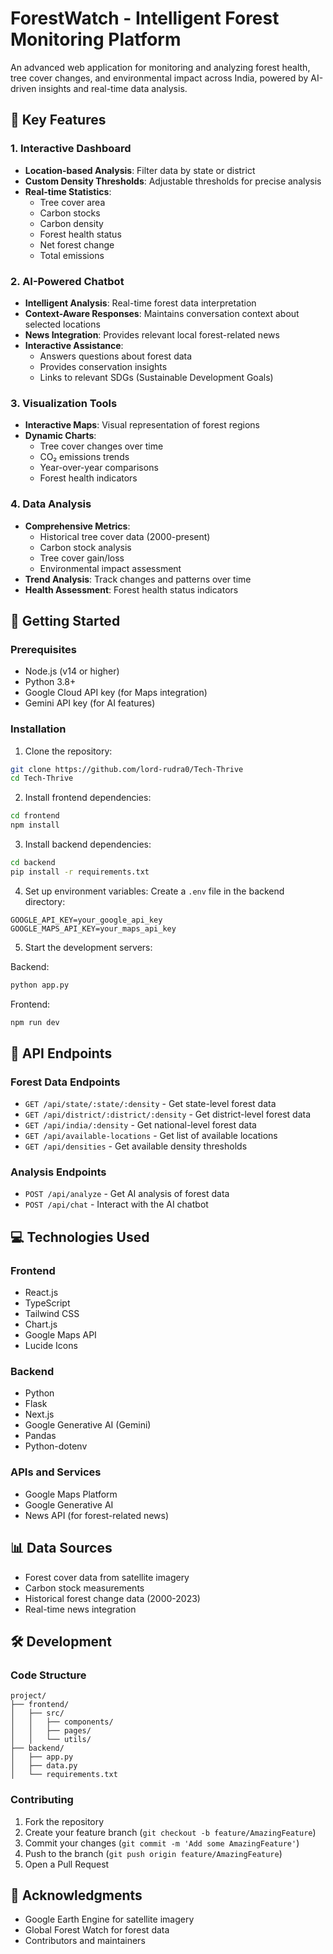 # ForestWatch - Intelligent Forest Monitoring Platform

An advanced web application for monitoring and analyzing forest health, tree cover changes, and environmental impact across India, powered by AI-driven insights and real-time data analysis.

## 🌟 Key Features

### 1. Interactive Dashboard
- **Location-based Analysis**: Filter data by state or district
- **Custom Density Thresholds**: Adjustable thresholds for precise analysis
- **Real-time Statistics**: 
  - Tree cover area
  - Carbon stocks
  - Carbon density
  - Forest health status
  - Net forest change
  - Total emissions

### 2. AI-Powered Chatbot
- **Intelligent Analysis**: Real-time forest data interpretation
- **Context-Aware Responses**: Maintains conversation context about selected locations
- **News Integration**: Provides relevant local forest-related news
- **Interactive Assistance**: 
  - Answers questions about forest data
  - Provides conservation insights
  - Links to relevant SDGs (Sustainable Development Goals)

### 3. Visualization Tools
- **Interactive Maps**: Visual representation of forest regions
- **Dynamic Charts**:
  - Tree cover changes over time
  - CO₂ emissions trends
  - Year-over-year comparisons
  - Forest health indicators

### 4. Data Analysis
- **Comprehensive Metrics**:
  - Historical tree cover data (2000-present)
  - Carbon stock analysis
  - Tree cover gain/loss
  - Environmental impact assessment
- **Trend Analysis**: Track changes and patterns over time
- **Health Assessment**: Forest health status indicators

## 🚀 Getting Started

### Prerequisites
- Node.js (v14 or higher)
- Python 3.8+
- Google Cloud API key (for Maps integration)
- Gemini API key (for AI features)

### Installation

1. Clone the repository:
```bash
git clone https://github.com/lord-rudra0/Tech-Thrive
cd Tech-Thrive
```

2. Install frontend dependencies:
```bash
cd frontend
npm install
```

3. Install backend dependencies:
```bash
cd backend
pip install -r requirements.txt
```

4. Set up environment variables:
Create a `.env` file in the backend directory:
```env
GOOGLE_API_KEY=your_google_api_key
GOOGLE_MAPS_API_KEY=your_maps_api_key
```

5. Start the development servers:

Backend:
```bash
python app.py
```

Frontend:
```bash
npm run dev
```

## 🔌 API Endpoints

### Forest Data Endpoints
- `GET /api/state/:state/:density` - Get state-level forest data
- `GET /api/district/:district/:density` - Get district-level forest data
- `GET /api/india/:density` - Get national-level forest data
- `GET /api/available-locations` - Get list of available locations
- `GET /api/densities` - Get available density thresholds

### Analysis Endpoints
- `POST /api/analyze` - Get AI analysis of forest data
- `POST /api/chat` - Interact with the AI chatbot

## 💻 Technologies Used

### Frontend
- React.js
- TypeScript
- Tailwind CSS
- Chart.js
- Google Maps API
- Lucide Icons

### Backend
- Python
- Flask
- Next.js
- Google Generative AI (Gemini)
- Pandas
- Python-dotenv

### APIs and Services
- Google Maps Platform
- Google Generative AI
- News API (for forest-related news)

## 📊 Data Sources
- Forest cover data from satellite imagery
- Carbon stock measurements
- Historical forest change data (2000-2023)
- Real-time news integration

## 🛠️ Development

### Code Structure
```
project/
├── frontend/
│   ├── src/
│   │   ├── components/
│   │   ├── pages/
│   │   └── utils/
├── backend/
│   ├── app.py
│   ├── data.py
│   └── requirements.txt
```

### Contributing
1. Fork the repository
2. Create your feature branch (`git checkout -b feature/AmazingFeature`)
3. Commit your changes (`git commit -m 'Add some AmazingFeature'`)
4. Push to the branch (`git push origin feature/AmazingFeature`)
5. Open a Pull Request


## 🙏 Acknowledgments
- Google Earth Engine for satellite imagery
- Global Forest Watch for forest data
- Contributors and maintainers
 